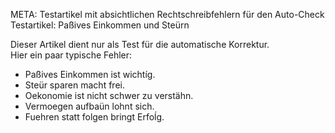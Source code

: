META: Testartikel mit absichtlichen Rechtschreibfehlern für den Auto-Check
Testartikel: Paßives Einkommen und Steürn

Dieser Artikel dient nur als Test für die automatische Korrektur.  
Hier ein paar typische Fehler:

- Paßives Einkommen ist wichtíg.  
- Steür sparen macht frei.  
- Oekonomie ist nicht schwer zu verstähn.  
- Vermoegen aufbaün lohnt sich.  
- Fuehren statt folgen bringt Erfoĺg.  
